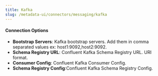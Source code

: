 ```yaml
---
title: Kafka
slug: /metadata-ui/connectors/messaging/kafka
---
```


<ConnectorIntro service="messaging" connector="Kafka"/>

<Requirements />

<MetadataIngestionService connector="Kafka"/>

<h4>Connection Options</h4>

- **Bootstrap Servers**: Kafka bootstrap servers. Add them in comma separated values ex: host1:9092,host2:9092.
- **Schema Registry URL**: Confluent Kafka Schema Registry URL. URI format.
- **Consumer Config**: Confluent Kafka Consumer Config.
- **Schema Registry Config**:Confluent Kafka Schema Registry Config.

<IngestionScheduleAndDeploy />

<ConnectorOutro connector="Kafka" />
